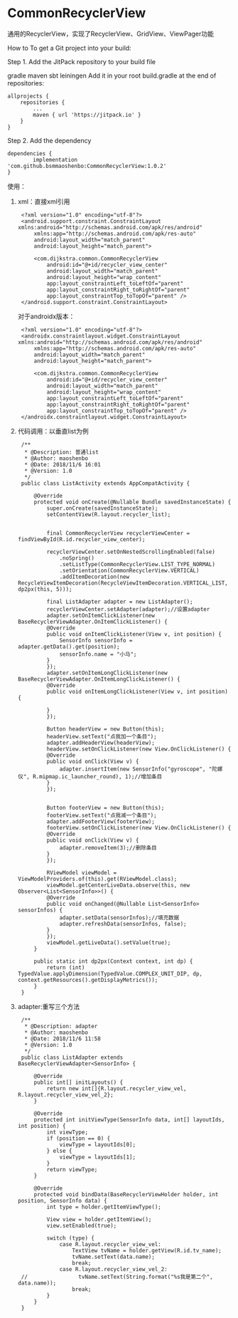 # CommonRecyclerView
通用的RecyclerView，实现了RecyclerView、GridView、ViewPager功能

How to
To get a Git project into your build:

Step 1. Add the JitPack repository to your build file

gradle
maven
sbt
leiningen
Add it in your root build.gradle at the end of repositories:

	allprojects {
		repositories {
			...
			maven { url 'https://jitpack.io' }
		}
	}
Step 2. Add the dependency

	dependencies {
	        implementation 'com.github.bsmmaoshenbo:CommonRecyclerView:1.0.2'
	}

使用：
1. xml：直接xml引用


	    <?xml version="1.0" encoding="utf-8"?>
	    <android.support.constraint.ConstraintLayout xmlns:android="http://schemas.android.com/apk/res/android"
            xmlns:app="http://schemas.android.com/apk/res-auto"
            android:layout_width="match_parent"
            android:layout_height="match_parent">
    
            <com.dijkstra.common.CommonRecyclerView
                android:id="@+id/recycler_view_center"
                android:layout_width="match_parent"
                android:layout_height="wrap_content"
                app:layout_constraintLeft_toLeftOf="parent"
                app:layout_constraintRight_toRightOf="parent"
                app:layout_constraintTop_toTopOf="parent" />
	    </android.support.constraint.ConstraintLayout>
    
    对于androidx版本：
        
        
        <?xml version="1.0" encoding="utf-8"?>
        <androidx.constraintlayout.widget.ConstraintLayout xmlns:android="http://schemas.android.com/apk/res/android"
            xmlns:app="http://schemas.android.com/apk/res-auto"
            android:layout_width="match_parent"
            android:layout_height="match_parent">
        
            <com.dijkstra.common.CommonRecyclerView
                android:id="@+id/recycler_view_center"
                android:layout_width="match_parent"
                android:layout_height="wrap_content"
                app:layout_constraintLeft_toLeftOf="parent"
                app:layout_constraintRight_toRightOf="parent"
                app:layout_constraintTop_toTopOf="parent" />
        </androidx.constraintlayout.widget.ConstraintLayout>
2. 代码调用：以垂直list为例
    
    
	    /**
	     * @Description: 普通list
	     * @Author: maoshenbo
	     * @Date: 2018/11/6 16:01
	     * @Version: 1.0
	     */
	    public class ListActivity extends AppCompatActivity {

            @Override
            protected void onCreate(@Nullable Bundle savedInstanceState) {
                super.onCreate(savedInstanceState);
                setContentView(R.layout.recycler_list);
    
    
                final CommonRecyclerView recyclerViewCenter = findViewById(R.id.recycler_view_center);
    
                recyclerViewCenter.setOnNestedScrollingEnabled(false)
                    .noSpring()
                    .setListType(CommonRecyclerView.LIST_TYPE_NORMAL)
                    .setOrientation(CommonRecyclerView.VERTICAL)
                    .addItemDecoration(new RecycleViewItemDecoration(RecycleViewItemDecoration.VERTICAL_LIST, dp2px(this, 5)));
    
                final ListAdapter adapter = new ListAdapter();
                recyclerViewCenter.setAdapter(adapter);//设置adapter
                adapter.setOnItemClickListener(new BaseRecyclerViewAdapter.OnItemClickListener() {
                @Override
                public void onItemClickListener(View v, int position) {
                    SensorInfo sensorInfo = adapter.getData().get(position);
                    sensorInfo.name = "小马";
                }
                });
                adapter.setOnItemLongClickListener(new BaseRecyclerViewAdapter.OnItemLongClickListener() {
                @Override
                public void onItemLongClickListener(View v, int position) {
    
                }
                });
    
                Button headerView = new Button(this);
                headerView.setText("点我加一个条目");
                adapter.addHeaderView(headerView);
                headerView.setOnClickListener(new View.OnClickListener() {
                @Override
                public void onClick(View v) {
                    adapter.insertItem(new SensorInfo("gyroscope", "陀螺仪", R.mipmap.ic_launcher_round), 1);//增加条目
                }
                });
    
    
                Button footerView = new Button(this);
                footerView.setText("点我减一个条目");
                adapter.addFooterView(footerView);
                footerView.setOnClickListener(new View.OnClickListener() {
                @Override
                public void onClick(View v) {
                    adapter.removeItem(3);//删除条目
                }
                });
    
                RViewModel viewModel = ViewModelProviders.of(this).get(RViewModel.class);
                viewModel.getCenterLiveData.observe(this, new Observer<List<SensorInfo>>() {
                @Override
                public void onChanged(@Nullable List<SensorInfo> sensorInfos) {
                    adapter.setData(sensorInfos);//填充数据
                    adapter.refreshData(sensorInfos, false);
                }
                });
                viewModel.getLiveData().setValue(true);
            }
    
            public static int dp2px(Context context, int dp) {
                return (int) TypedValue.applyDimension(TypedValue.COMPLEX_UNIT_DIP, dp, context.getResources().getDisplayMetrics());
            }
	    }

3. adapter:重写三个方法


        /**
         * @Description: adapter
         * @Author: maoshenbo
         * @Date: 2018/11/6 11:58
         * @Version: 1.0
         */
        public class ListAdapter extends BaseRecyclerViewAdapter<SensorInfo> {
        
            @Override
            public int[] initLayouts() {
                return new int[]{R.layout.recycler_view_vel, R.layout.recycler_view_vel_2};
            }
        
            @Override
            protected int initViewType(SensorInfo data, int[] layoutIds, int position) {
                int viewType;
                if (position == 0) {
                    viewType = layoutIds[0];
                } else {
                    viewType = layoutIds[1];
                }
                return viewType;
            }
        
            @Override
            protected void bindData(BaseRecyclerViewHolder holder, int position, SensorInfo data) {
                int type = holder.getItemViewType();
        
                View view = holder.getItemView();
                view.setEnabled(true);
        
                switch (type) {
                    case R.layout.recycler_view_vel:
                        TextView tvName = holder.getView(R.id.tv_name);
                        tvName.setText(data.name);
                        break;
                    case R.layout.recycler_view_vel_2:
        //                tvName.setText(String.format("%s我是第二个", data.name));
                        break;
                }
            }
        }
